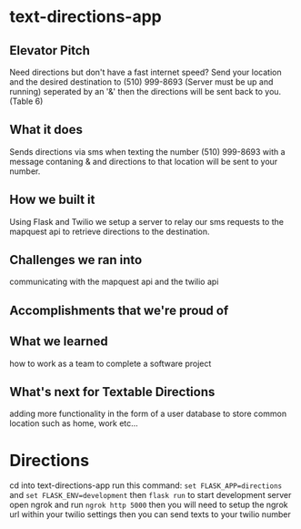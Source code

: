 # text-directions-app

## Elevator Pitch
Need directions but don't have a fast internet speed? Send your location and the desired destination to (510) 999-8693 (Server must be up and running) seperated by an '&' then the directions will be sent back to you. (Table 6)

## What it does
Sends directions via sms when texting the number (510) 999-8693 with a message contaning <current location>&<destination> and directions to that location will be sent to your number.

## How we built it
Using Flask and Twilio we setup a server to relay our sms requests to the mapquest api to retrieve directions to the destination.

## Challenges we ran into
communicating with the mapquest api and the twilio api

## Accomplishments that we're proud of

## What we learned
how to work as a team to complete a software project

## What's next for Textable Directions
adding more functionality in the form of a user database to store common location such as home, work etc...

# Directions
cd into text-directions-app
run this command: `set FLASK_APP=directions` and `set FLASK_ENV=development`
then `flask run` to start development server
open ngrok and run `ngrok http 5000` then you will need to setup the ngrok url within your twilio settings then you can send texts to your twilio number
